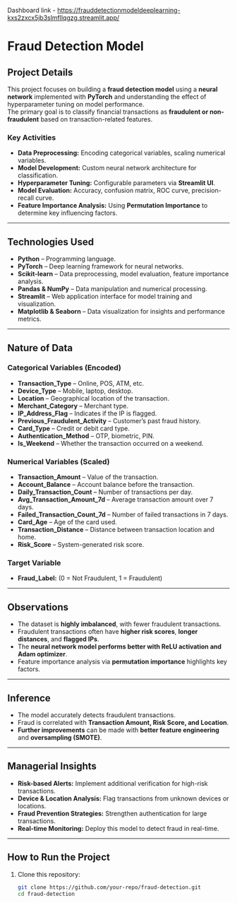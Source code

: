 Dashboard link - https://frauddetectionmodeldeeplearning-kxs2zxcx5jb3slmfllqgzg.streamlit.app/

# Fraud Detection Model  

## Project Details  
This project focuses on building a **fraud detection model** using a **neural network** implemented with **PyTorch** and understanding the effect of hyperparameter tuning on model performance.  
The primary goal is to classify financial transactions as **fraudulent or non-fraudulent** based on transaction-related features.  

### Key Activities  
- **Data Preprocessing:** Encoding categorical variables, scaling numerical variables.  
- **Model Development:** Custom neural network architecture for classification.  
- **Hyperparameter Tuning:** Configurable parameters via **Streamlit UI**.  
- **Model Evaluation:** Accuracy, confusion matrix, ROC curve, precision-recall curve.  
- **Feature Importance Analysis:** Using **Permutation Importance** to determine key influencing factors.  

---

## Technologies Used  
- **Python** – Programming language.  
- **PyTorch** – Deep learning framework for neural networks.  
- **Scikit-learn** – Data preprocessing, model evaluation, feature importance analysis.  
- **Pandas & NumPy** – Data manipulation and numerical processing.  
- **Streamlit** – Web application interface for model training and visualization.  
- **Matplotlib & Seaborn** – Data visualization for insights and performance metrics.  

---

## Nature of Data  

### Categorical Variables (Encoded)  
- **Transaction_Type** – Online, POS, ATM, etc.  
- **Device_Type** – Mobile, laptop, desktop.  
- **Location** – Geographical location of the transaction.  
- **Merchant_Category** – Merchant type.  
- **IP_Address_Flag** – Indicates if the IP is flagged.  
- **Previous_Fraudulent_Activity** – Customer’s past fraud history.  
- **Card_Type** – Credit or debit card type.  
- **Authentication_Method** – OTP, biometric, PIN.  
- **Is_Weekend** – Whether the transaction occurred on a weekend.  

### Numerical Variables (Scaled)  
- **Transaction_Amount** – Value of the transaction.  
- **Account_Balance** – Account balance before the transaction.  
- **Daily_Transaction_Count** – Number of transactions per day.  
- **Avg_Transaction_Amount_7d** – Average transaction amount over 7 days.  
- **Failed_Transaction_Count_7d** – Number of failed transactions in 7 days.  
- **Card_Age** – Age of the card used.  
- **Transaction_Distance** – Distance between transaction location and home.  
- **Risk_Score** – System-generated risk score.  

### Target Variable  
- **Fraud_Label:** (0 = Not Fraudulent, 1 = Fraudulent)  

---

## Observations  
- The dataset is **highly imbalanced**, with fewer fraudulent transactions.  
- Fraudulent transactions often have **higher risk scores**, **longer distances**, and **flagged IPs**.  
- The **neural network model performs better with ReLU activation and Adam optimizer**.  
- Feature importance analysis via **permutation importance** highlights key factors.  

---

## Inference  
- The model accurately detects fraudulent transactions.  
- Fraud is correlated with **Transaction Amount, Risk Score, and Location**.  
- **Further improvements** can be made with **better feature engineering** and **oversampling (SMOTE)**.  

---

## Managerial Insights  
- **Risk-based Alerts:** Implement additional verification for high-risk transactions.  
- **Device & Location Analysis:** Flag transactions from unknown devices or locations.  
- **Fraud Prevention Strategies:** Strengthen authentication for large transactions.  
- **Real-time Monitoring:** Deploy this model to detect fraud in real-time.  

---

## How to Run the Project  
1. Clone this repository:  
   ```bash
   git clone https://github.com/your-repo/fraud-detection.git
   cd fraud-detection

